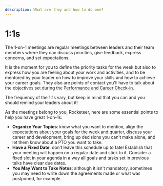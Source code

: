 ```yaml
---
description: What are they and how to do one?
---
```


# 1:1s

The 1-on-1 meetings are regular meetings between leaders and their team members where they can discuss priorities, give feedback, express concerns, and set expectations.

It is the moment for you to define the priority tasks for the week but also to express how you are feeling about your work and activities, and to be mentored by your leader on how to improve your skills and how to achieve your career goals. They also are points of contact you'll have to talk about the objectives set during the [Performance and Career Check-in](https://handbook.rocket.chat/company/people/developing-yourself/check-in).

The frequency of the 1:1s vary, but keep in mind that you can and you should remind your leaders about it!

As the meetings belong to you, Rocketeer, here are some essential points to help you have great 1-on-1s:

* **Organize Your Topics**: know what you want to mention, align the expectations about your goals for the week and quarter, discuss your career and development, bring up decisions you can't make alone, and let them know about a PTO you want to take.
* **Have a Fixed Date**: don't leave this schedule up to fate! Establish that your meeting will happen on a regular date and stick to it. Consider a fixed slot in your agenda in a way all goals and tasks set in previous talks have clear due dates.
* **You May Want to Take Notes**: although it isn't mandatory, sometimes you may need to write down the agreements made or what was postponed, for example.
